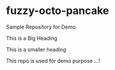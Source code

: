 # fuzzy-octo-pancake
Sample Repository for Demo 

This is a Big  Heading

This is a smaller heading

This repo is used for demo purpose ...!
